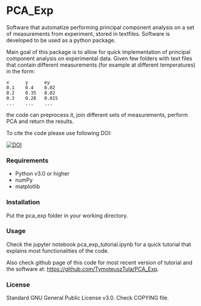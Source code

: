# PCA_Exp
Software that automatize performing principal component analysis on a set of measurements from experiment, stored in textfiles. Software is developed to be used as a python package.

Main goal of this package is to allow for quick implementation of principal component analysis on experimental data. Given few folders with text files that contain different measurements (for example at different temperatures) in the form:
```
x      y      ey
0.1    0.4    0.02
0.2    0.35   0.02
0.3    0.28   0.015
...    ...    ...
```
the code can preprocess it, join different sets of measurements, perform PCA and return the results.

To cite the code please use following DOI:

[![DOI](https://zenodo.org/badge/DOI/10.5281/zenodo.4495484.svg)](https://doi.org/10.5281/zenodo.4495484)

### Requirements
- Python v3.0 or higher
- numPy 
- matplotlib

### Installation
Put the pca_exp folder in your working directory.

### Usage
Check the jupyter notebook pca_exp_tutorial.ipynb for a quick tutorial that explains most functionalities of the code.

Also check github page of this code for most recent version of tutorial and the software at: https://github.com/TymoteuszTula/PCA_Exp.

### License
Standard GNU General Public License v3.0. Check COPYING file.
